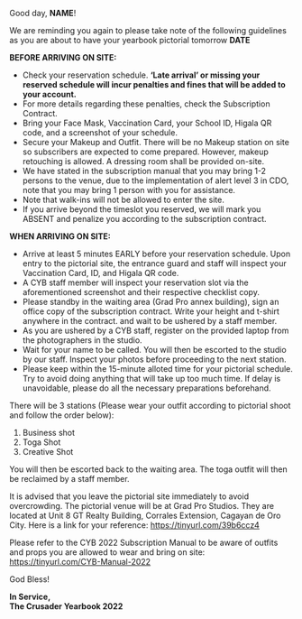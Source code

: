 <!---
Pictorial Reminders
-->


Good day, __NAME__!

We are reminding you again to please take note of the following guidelines as you are about to have your yearbook pictorial tomorrow __DATE__

__BEFORE ARRIVING ON SITE:__  

- Check your reservation schedule. __‘Late arrival’ or missing your reserved schedule will incur penalties and fines that will be added to your account.__
-  For more details regarding these penalties, check the Subscription Contract.  
- Bring your Face Mask, Vaccination Card, your School ID, Higala QR code, and a screenshot of your schedule.  
- Secure your Makeup and Outfit.  There will be no Makeup station on site so subscribers are expected to come prepared. However, makeup retouching is allowed. A dressing room shall be provided on-site.  
- We have stated in the subscription manual that you may bring 1-2 persons to the venue, due to the implementation of alert level 3 in CDO, note that you may bring 1 person with you for assistance.  
- Note that walk-ins will not be allowed to enter the site.  
- If you arrive beyond the timeslot you reserved, we will mark you ABSENT and penalize you according to the subscription contract.  
 
__WHEN ARRIVING ON SITE:__  

- Arrive at least 5 minutes EARLY before your reservation schedule.  Upon entry to the pictorial site, the entrance guard and staff will inspect your Vaccination Card, ID, and Higala QR code.
- A CYB staff member will inspect your reservation slot via the aforementioned screenshot and their respective checklist copy.  
- Please standby in the waiting area (Grad Pro annex building), sign an office copy of the subscription contract. Write your height and t-shirt anywhere in the contract. and wait to be ushered by a staff member.  
- As you are ushered by a CYB staff, register on the provided laptop from the photographers in the studio.  
- Wait for your name to be called. You will then be escorted to the studio by our staff. Inspect your photos before proceeding to the next station. 
- Please keep within the 15-minute alloted time for your pictorial schedule. Try to avoid doing anything that will take up too much time. If delay is unavoidable, please do all the necessary preparations beforehand. 
 
There will be 3 stations (Please wear your outfit according to pictorial shoot and follow the order below): 

1. Business shot  
2. Toga Shot  
3. Creative Shot  
 
You will then be escorted back to the waiting area. The toga outfit will then be reclaimed by a staff member. 

It is advised that you leave the pictorial site immediately to avoid overcrowding. The pictorial venue will be at Grad Pro Studios. They are located at Unit 8 GT Realty Building, Corrales Extension, Cagayan de Oro City. Here is a link for your reference: https://tinyurl.com/39b6ccz4
 
Please refer to the CYB 2022 Subscription Manual to be aware of outfits and props you are allowed to wear and bring on site: https://tinyurl.com/CYB-Manual-2022 

God Bless!

__In Service,   
The Crusader Yearbook 2022__